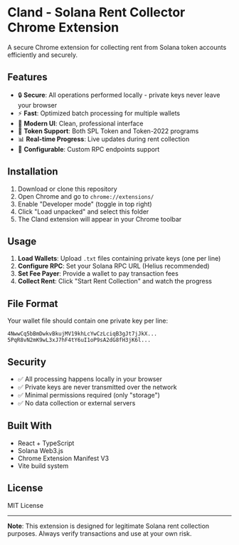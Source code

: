 # Cland - Solana Rent Collector Chrome Extension

A secure Chrome extension for collecting rent from Solana token accounts efficiently and securely.

## Features

- 🔒 **Secure**: All operations performed locally - private keys never leave your browser
- ⚡ **Fast**: Optimized batch processing for multiple wallets
- 🎨 **Modern UI**: Clean, professional interface
- 🔄 **Token Support**: Both SPL Token and Token-2022 programs
- 📊 **Real-time Progress**: Live updates during rent collection
- 🔧 **Configurable**: Custom RPC endpoints support

## Installation

1. Download or clone this repository
2. Open Chrome and go to `chrome://extensions/`
3. Enable "Developer mode" (toggle in top right)
4. Click "Load unpacked" and select this folder
5. The Cland extension will appear in your Chrome toolbar

## Usage

1. **Load Wallets**: Upload `.txt` files containing private keys (one per line)
2. **Configure RPC**: Set your Solana RPC URL (Helius recommended)  
3. **Set Fee Payer**: Provide a wallet to pay transaction fees
4. **Collect Rent**: Click "Start Rent Collection" and watch the progress

## File Format

Your wallet file should contain one private key per line:
```
4NwwCq5bBmDwkvBkujMV19khLcYwCzLciqB3gJt7jJkX...
5PqR8vN2mK9wL3xJ7hF4tY6uI1oP9sA2dG8fH3jK6l...
```

## Security

- ✅ All processing happens locally in your browser
- ✅ Private keys are never transmitted over the network
- ✅ Minimal permissions required (only "storage")
- ✅ No data collection or external servers

## Built With

- React + TypeScript
- Solana Web3.js
- Chrome Extension Manifest V3
- Vite build system

## License

MIT License

---

**Note**: This extension is designed for legitimate Solana rent collection purposes. Always verify transactions and use at your own risk.
